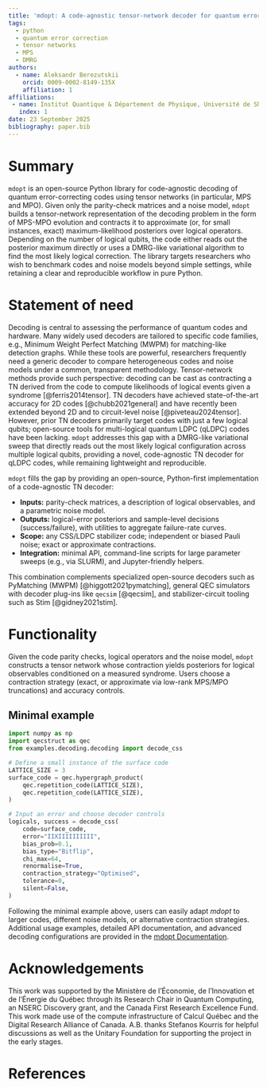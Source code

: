 ```yaml
---
title: 'mdopt: A code-agnostic tensor-network decoder for quantum error-correcting codes'
tags:
  - python
  - quantum error correction
  - tensor networks
  - MPS
  - DMRG
authors:
  - name: Aleksandr Berezutskii
    orcid: 0009-0002-8149-135X
    affiliation: 1
affiliations:
 - name: Institut Quantique & Département de Physique, Université de Sherbrooke, Sherbrooke, QC J1K 2R1, Canada
   index: 1
date: 23 September 2025
bibliography: paper.bib
---
```


# Summary

`mdopt` is an open-source Python library for code-agnostic decoding of quantum error-correcting codes using tensor networks (in particular, MPS and MPO). Given only the parity-check matrices and a noise model, `mdopt` builds a tensor-network representation of the decoding problem in the form of MPS-MPO evolution and contracts it to approximate (or, for small instances, exact) maximum-likelihood posteriors over logical operators. Depending on the number of logical qubits, the code either reads out the posterior maximum directly or uses a DMRG-like variational algorithm to find the most likely logical correction. The library targets researchers who wish to benchmark codes and noise models beyond simple settings, while retaining a clear and reproducible workflow in pure Python.

# Statement of need

Decoding is central to assessing the performance of quantum codes and hardware. Many widely used decoders are tailored to specific code families, e.g., Minimum Weight Perfect Matching (MWPM) for matching-like detection graphs. While these tools are powerful, researchers frequently need a generic decoder to compare heterogeneous codes and noise models under a common, transparent methodology. Tensor-network methods provide such perspective: decoding can be cast as contracting a TN derived from the code to compute likelihoods of logical events given a syndrome [@ferris2014tensor]. TN decoders have achieved state-of-the-art accuracy for 2D codes [@chubb2021general] and have recently been extended beyond 2D and to circuit-level noise [@piveteau2024tensor]. However, prior TN decoders primarily target codes with just a few logical qubits; open-source tools for multi-logical quantum LDPC (qLDPC) codes have been lacking. `mdopt` addresses this gap with a DMRG-like variational sweep that directly reads out the most likely logical configuration across multiple logical qubits, providing a novel, code-agnostic TN decoder for qLDPC codes, while remaining lightweight and reproducible.

`mdopt` fills the gap by providing an open-source, Python-first implementation of a code-agnostic TN decoder:

- **Inputs:** parity-check matrices, a description of logical observables, and a parametric noise model.
- **Outputs:** logical-error posteriors and sample-level decisions (success/failure), with utilities to aggregate failure-rate curves.
- **Scope:** any CSS/LDPC stabilizer code; independent or biased Pauli noise; exact or approximate contractions.
- **Integration:** minimal API, command-line scripts for large parameter sweeps (e.g., via SLURM), and Jupyter-friendly helpers.

This combination complements specialized open-source decoders such as PyMatching (MWPM) [@higgott2021pymatching], general QEC simulators with decoder plug-ins like `qecsim` [@qecsim], and stabilizer-circuit tooling such as Stim [@gidney2021stim].

# Functionality

Given the code parity checks, logical operators and the noise model, `mdopt` constructs a tensor network whose contraction yields posteriors for logical observables conditioned on a measured syndrome. Users choose a contraction strategy (exact, or approximate via low-rank MPS/MPO truncations) and accuracy controls.

## Minimal example

```python
import numpy as np
import qecstruct as qec
from examples.decoding.decoding import decode_css

# Define a small instance of the surface code
LATTICE_SIZE = 3
surface_code = qec.hypergraph_product(
    qec.repetition_code(LATTICE_SIZE),
    qec.repetition_code(LATTICE_SIZE),
)

# Input an error and choose decoder controls
logicals, success = decode_css(
    code=surface_code,
    error="IIXIIIIIIIIII",
    bias_prob=0.1,
    bias_type="Bitflip",
    chi_max=64,
    renormalise=True,
    contraction_strategy="Optimised",
    tolerance=0,
    silent=False,
)
```
Following the minimal example above, users can easily adapt *mdopt* to larger codes,
different noise models, or alternative contraction strategies. Additional usage examples,
detailed API documentation, and advanced decoding configurations are provided in the
[mdopt Documentation](https://mdopt.readthedocs.io/en/latest/).


# Acknowledgements

This work was supported by the Ministère de l’Économie, de l’Innovation et de l’Énergie du Québec through its Research Chair in Quantum Computing, an NSERC Discovery grant, and the Canada First Research Excellence Fund. This work made use of the compute infrastructure of Calcul Québec and the Digital Research Alliance of Canada. A.B. thanks Stefanos Kourris for helpful discussions as well as the Unitary Foundation for supporting the project in the early stages.

# References
